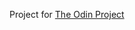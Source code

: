 Project for [The Odin Project](https://www.theodinproject.com/paths/foundations/courses/foundations/lessons/rock-paper-scissors)